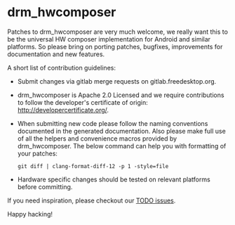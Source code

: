 drm\_hwcomposer
======

Patches to drm\_hwcomposer are very much welcome, we really want this to be the
universal HW composer implementation for Android and similar platforms. So
please bring on porting patches, bugfixes, improvements for documentation and
new features.

A short list of contribution guidelines:
* Submit changes via gitlab merge requests on gitlab.freedesktop.org.
* drm\_hwcomposer is Apache 2.0 Licensed and we require contributions to follow
  the developer's certificate of origin: http://developercertificate.org/.
* When submitting new code please follow the naming conventions documented in
  the generated documentation. Also please make full use of all the helpers and
  convenience macros provided by drm\_hwcomposer. The below command can help
  you with formatting of your patches:

    ```
    git diff | clang-format-diff-12 -p 1 -style=file
    ```

* Hardware specific changes should be tested on relevant platforms before
  committing.

If you need inspiration, please checkout our [TODO issues][1].

Happy hacking!

[1]: https://gitlab.freedesktop.org/drm-hwcomposer/drm-hwcomposer/issues?label_name%5B%5D=TODO
